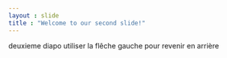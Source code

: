 ```yaml
---
layout : slide
title : "Welcome to our second slide!"
---
```


deuxieme diapo
utiliser la flêche gauche pour revenir en arrière
